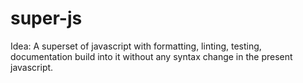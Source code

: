 # super-js

Idea: A superset of javascript with formatting, linting, testing, documentation build into it without any syntax change in the present javascript.
